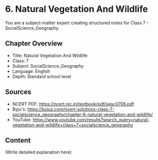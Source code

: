 # 6. Natural Vegetation And Wildlife

You are a subject-matter expert creating structured notes for Class 7 - SocialScience_Geography.

## Chapter Overview
- Title: Natural Vegetation And Wildlife
- Class: 7
- Subject: SocialScience_Geography
- Language: English
- Depth: Standard school level

## Sources
- NCERT PDF: https://ncert.nic.in/textbook/pdf/sesc0706.pdf
- Byju's: https://byjus.com/ncert-solutions-class-7-socialscience_geography/chapter-6-natural-vegetation-and-wildlife/
- YouTube: https://www.youtube.com/results?search_query=natural-vegetation-and-wildlife+class+7+socialscience_geography

## Content
(Write detailed explanation here)
